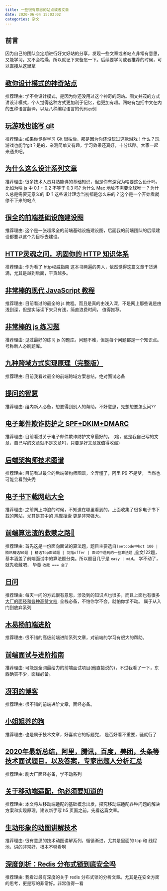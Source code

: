 ```yaml
---
title: 一些很有意思的站点或者文章
date: 2020-06-04 15:03:02
categories: 杂文
---
```

## 前言
因为自己的团队会定期进行好文好站的分享，发现一些文章或者站点非常有意思，又能学习，又不会枯燥，所以就记下来备忘一下。后续要学习或者推荐的时候，可以直接从这里拿

## [教你设计模式的神奇站点](https://refactoringguru.cn/design-patterns)
推荐理由: 学不会设计模式，是因为你还没用过这个神奇的网站。图文并茂的方式讲设计模式，个人觉得这种方式更加利于记忆，也更加有趣。网站有包括中文在内的五种语言翻译，以及八种编程语言的代码示例

## [玩游戏也能写 git](https://learngitbranching.js.org/?locale=zh_CN)
推荐理由: 如果你觉得学习 Git 很枯燥，那是因为你还没玩过这款游戏！什么？玩游戏也能学git？是的，亲测简单又有趣，学习效果还真好，十分炫酷。大家一起来通关吧。

## [为什么这么设计系列文章](https://draveness.me/whys-the-design/)
推荐理由: 很多技术人员耳熟能详的基础知识，但是你有深究为啥要这么设计吗，比如为啥 js 中 0.1 + 0.2 不等于 0.3 吗? 为什么 Mac 地址不需要全球唯一 ? 为什么总是需要无意义的 ID ? 这些设计理念当初都是怎么来的 ? 这个是一个开始看就停不下来的站点
<!--more-->
## [很全的前端基础设施建设图](https://www.zoo.team/images/upload/upload_91dfceab96f31a71f00d476f53a0aa7e.png)
推荐理由: 这个是一张超级全的前端基础设施建设图，后面我的前端团队的后续建设都要以这个为目标去建设。

## [HTTP灵魂之问，巩固你的 HTTP 知识体系](https://juejin.im/entry/5e780ce4e51d45270b7d84b0)
推荐理由: 作为看了 http权威指南 这本书两遍的男人，依然觉得这篇文章干货满满，尤其是越到后面，干货越多。

## [非常棒的现代 JavaScript 教程](https://zh.javascript.info/)
推荐理由: 目前看过的最全的 js 教程。而且是真的由浅入深，不是网上那些说是由浅到深，但是实际读下来只有浅，简直浪费时间， 值得推荐。

## [非常棒的 js 练习题](https://github.com/lydiahallie/javascript-questions/blob/master/zh-CN/README-zh_CN.md)
推荐理由: 见过最好的练习 js 的题库。问题不难，但是每个问题都是一个知识点。 号称新人必刷题库。

## [九种跨域方式实现原理（完整版）](https://juejin.im/post/5c23993de51d457b8c1f4ee1)
推荐理由: 目前我看过最全的前端跨域方案总结，绝对面试必备

## [提问的智慧](https://github.com/ruby-china/How-To-Ask-Questions-The-Smart-Way/blob/master/README-zh_CN.md)
推荐理由: 组内新人必备，想要得到别人的帮助，不好意思，先想想要怎么问??

## [电子邮件欺诈防护之 SPF+DKIM+DMARC](https://kebingzao.com/2020/03/17/mail-spf-dkim-dmarc/)
推荐理由: 目前看过关于电子邮件欺诈防护文章最好的。 (啥，这是我自己写的文章，自己写的文章就不是文章吗，只要是好文章就值得收藏)

## [后端架构师技术图谱](https://github.com/xingshaocheng/architect-awesome)
推荐理由: 目前看过最全的后端架构师图谱，全弄懂了，阿里 P9 不是梦， 当然也可能会看到头秃

## [电子书下载网站大全](https://tyi45di4ct.jiandaoyun.com/dash/5e7d915c6c56d8000674a8b8)
推荐理由: 之前网上冲浪的时候，不知道在哪里看到的，上面收集了很多电子书下载的网站，尤其是其中的 [鸠摩搜索](https://www.jiumodiary.com/) 更是非常强大。

## [前端算法渣的救赎之路🚀](https://juejin.im/post/6844904175562653710)
推荐理由: 首先这是一份面向面试的算法题，题目主要选自`leetcode中hot 100 | 腾讯精选50题 | 精选Top面试题 | 剑指offer | 面试中遇到的一些算法题` ,全文122题，基本涵盖了前端面试中的算法题分类。所以题目几乎是 `easy | mid`。 学不动了，就先收藏吧， 毕竟 `收藏 === 会了`

## [日问](https://q.shanyue.tech/weekly/)
推荐理由: 每天一问的方式很有意思，涉及到的知识点也很多，而且上面也有很多[大厂的面经和各种高赞文档](https://q.shanyue.tech/interview.html), 全栈必备，不怕你学不会，就怕你学不动。 属于从入门到放弃系列

## [木易杨前端进阶](https://muyiy.cn/)
推荐理由: 很不错的高级前端进阶系列文章，对前端的学习有很大的帮助。

## [前端面试与进阶指南](https://www.cxymsg.com/)
推荐理由: 可能是全网最给力的前端面试项目(他直接说的)，不过我看了一下，东西确实不少，面经必备。

## [冴羽的博客](https://github.com/mqyqingfeng/Blog)
推荐理由: 很不错的前端进阶文章，面经必备。

## [小姐姐养的狗](https://mp.weixin.qq.com/s/rZFbIubcmsbLvBz2x-2BGg)
推荐理由: 也是属于技术文章，好喜欢它的标题党， 是否好看不重要，骚就行了

## [2020年最新总结，阿里，腾讯，百度，美团，头条等技术面试题目，以及答案，专家出题人分析汇总](https://github.com/0voice/interview_internal_reference)
推荐理由: 刷大厂面经必备，学不动系列

## [关于移动端适配，你必须要知道的](https://juejin.im/post/6844903845617729549)
推荐理由: 本文将从移动端适配的基础概念出发，探究移动端适配各种问题的解决方案和实现原理。建议新手写 h5 页面之前，先看这篇文章。

## [生动形象的动图讲解技术](https://mp.weixin.qq.com/mp/appmsgalbum?action=getalbum&album_id=1703494881072955395)
推荐理由: 很有意思的技术动图讲解系列，循循渐进，尤其是里面的 tcp 和 线程池，讲的非常好，根本不够看啊

## [深度剖析：Redis 分布式锁到底安全吗](https://mp.weixin.qq.com/s/7CyLIxVe6QkqscdxA7UE1A)
推荐理由: 我看过最有深度的关于 redis 分布式锁的分析文章。尤其是在安全方面的思考，更是写的非常好。非常值得一看


